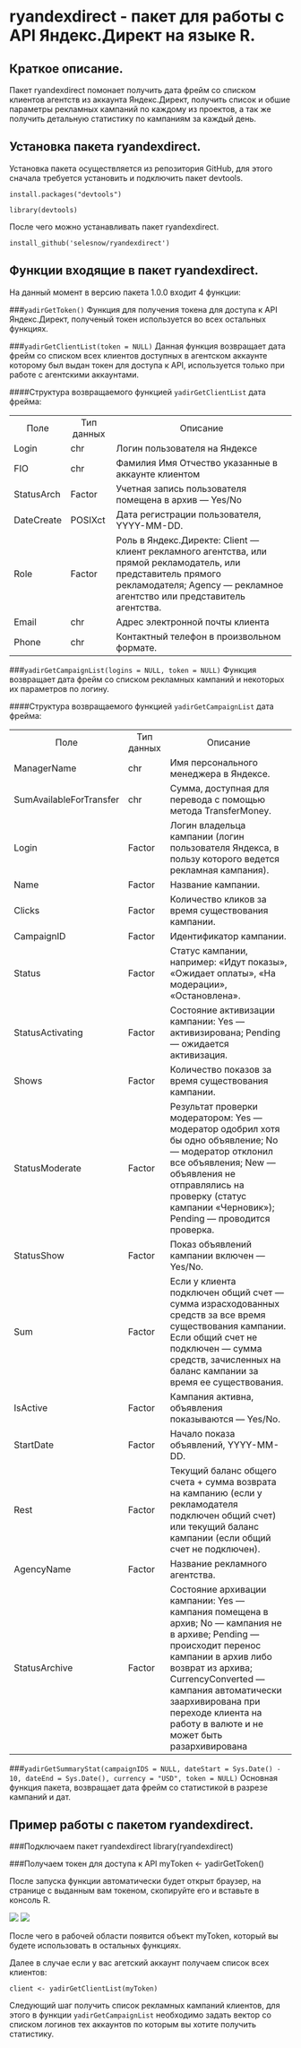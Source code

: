 # ryandexdirect - пакет для работы с API Яндекс.Директ на языке R.


## Краткое описание.

Пакет ryandexdirect помонает получить дата фрейм со списком клиентов агентств из аккаунта Яндекс.Директ, получить список и обшие параметры рекламных кампаний по каждому из проектов, а так же получить детальную статистику по кампаниям за каждый день.


## Установка пакета ryandexdirect.

Установка пакета осуществляется из репозитория GitHub, для этого сначала требуется установить и подключить пакет devtools.

`install.packages("devtools")`

`library(devtools)`

После чего можно устанавливать пакет ryandexdirect.

`install_github('selesnow/ryandexdirect')`


## Функции входящие в пакет ryandexdirect.

На данный момент в версию пакета 1.0.0 входит 4 функции:

###`yadirGetToken()`
Функция для получения токена для доступа к API Яндекс.Директ, полученый токен используется во всех остальных функциях.

###`yadirGetClientList(token = NULL)`
Данная функция возвращает дата фрейм со списком всех клиентов доступных в агентском аккаунте которому был выдан токен для доступа к API, используется только при работе с агентскими аккаунтами.

####Структура возвращаемого функцией `yadirGetClientList` дата фрейма:
<table>
    <tr>
        <td><center>Поле</center></td><td><center>Тип данных</center></td><td><center>Описание</center></td>
    </tr>
    <tr>
        <td>Login</td><td>chr</td><td>Логин пользователя на Яндексе</td>
    </tr>
    <tr>
        <td>FIO</td><td>chr</td><td>Фамилия Имя Отчество указанные в аккаунте клиентом</td>
    </tr>
    <tr>
        <td>StatusArch</td><td>Factor</td><td>Учетная запись пользователя помещена в архив — Yes/No</td>
    </tr>
    <tr>
        <td>DateCreate</td><td>POSIXct</td><td>Дата регистрации пользователя, YYYY-MM-DD.</td>
    </tr>
    <tr>
        <td>Role</td><td>Factor</td><td>Роль в Яндекс.Директе:
        Client — клиент рекламного агентства, или прямой рекламодатель, или представитель прямого рекламодателя;
        Agency — рекламное агентство или представитель агентства.</td>
    </tr>
    <tr>
        <td>Email</td><td>chr</td><td>Адрес электронной почты клиента</td>
    </tr>
    <tr>
        <td>Phone</td><td>chr</td><td>Контактный телефон в произвольном формате.</td>
    </tr>
</table>


###`yadirGetCampaignList(logins = NULL, token = NULL)`
Функция возвращает дата фрейм со списком рекламных кампаний и некоторых их параметров по логину.

####Структура возвращаемого функцией `yadirGetCampaignList` дата фрейма:
<table>
    <tr>
        <td><center>Поле</center></td><td><center>Тип данных</center></td><td><center>Описание</center></td>
    </tr>
    <tr>
        <td>ManagerName</td><td>chr</td><td>Имя персонального менеджера в Яндексе.</td>
    </tr>
    <tr>
        <td>SumAvailableForTransfer</td><td>chr</td><td>Сумма, доступная для перевода с помощью метода TransferMoney.</td>
    </tr>
    <tr>
        <td>Login</td><td>Factor</td><td>Логин владельца кампании (логин пользователя Яндекса, в пользу которого ведется рекламная кампания).</td>
    </tr>
    <tr>
        <td>Name</td><td>Factor</td><td>Название кампании.</td>
    </tr>
    <tr>
        <td>Clicks</td><td>Factor</td><td>Количество кликов за время существования кампании.</td>
    </tr>
    <tr>
        <td>CampaignID</td><td>Factor</td><td>Идентификатор кампании.</td>
    </tr>
    <tr>
        <td>Status</td><td>Factor</td><td>Статус кампании, например: «Идут показы», «Ожидает оплаты», «На модерации», «Остановлена».</td>
    </tr>
    <tr>
        <td>StatusActivating</td><td>Factor</td><td>Состояние активизации кампании:
Yes — активизирована;
Pending — ожидается активизация.</td>
    </tr>
    <tr>
        <td>Shows</td><td>Factor</td><td>Количество показов за время существования кампании.</td>
    </tr>
    <tr>
        <td>StatusModerate</td><td>Factor</td><td>Результат проверки модератором:
Yes — модератор одобрил хотя бы одно объявление;
No — модератор отклонил все объявления;
New — объявления не отправлялись на проверку (статус кампании «Черновик»);
Pending — проводится проверка.</td>
    </tr>
    <tr>
        <td>StatusShow</td><td>Factor</td><td>Показ объявлений кампании включен — Yes/No.</td>
    </tr>
    <tr>
        <td>Sum</td><td>Factor</td><td>Если у клиента подключен общий счет — сумма израсходованных средств за все время существования кампании.
Если общий счет не подключен — сумма средств, зачисленных на баланс кампании за время ее существования.</td>
    </tr>
    <tr>
        <td>IsActive</td><td>Factor</td><td>Кампания активна, объявления показываются — Yes/No.</td>
    </tr>
    <tr>
        <td>StartDate</td><td>Factor</td><td>Начало показа объявлений, YYYY-MM-DD.</td>
    </tr>
    <tr>
        <td>Rest</td><td>Factor</td><td>Текущий баланс общего счета + сумма возврата на кампанию (если у рекламодателя подключен общий счет) или текущий баланс кампании (если общий счет не подключен).</td>
    </tr>
    <tr>
        <td>AgencyName</td><td>Factor</td><td>Название рекламного агентства.</td>
    </tr>
    <tr>
        <td>StatusArchive</td><td>Factor</td><td>Состояние архивации кампании:
Yes — кампания помещена в архив;
No — кампания не в архиве;
Pending — происходит перенос кампании в архив либо возврат из архива;
CurrencyConverted — кампания автоматически заархивирована при переходе клиента на работу в валюте и не может быть разархивирована</td>
    </tr>
</table>

###`yadirGetSummaryStat(campaignIDS = NULL, dateStart = Sys.Date() - 10, dateEnd = Sys.Date(), currency = "USD", token = NULL)`
Основная функция пакета, возвращает дата фрейм со статистикой в разрезе кампаний и дат.


## Пример работы с пакетом ryandexdirect.

###Подключаем пакет ryandexdirect
library(ryandexdirect)

###Получаем токен для доступа к API
myToken <- yadirGetToken()

После запуска функции автоматически будет открыт браузер, на странице с выданным вам токеном, скопируйте его и вставьте в консоль R.

<img src="http://picsee.net/upload/2016-07-29/5d6a84ad44f8.png" data-canonical-src="http://picsee.net/upload/2016-07-29/5d6a84ad44f8.png" style="max-width:100%;">


<img src="http://picsee.net/upload/2016-07-29/acfa15376aa6.png" data-canonical-src="http://picsee.net/upload/2016-07-29/acfa15376aa6.png" style="max-width:100%;">

После чего в рабочей области появится объект myToken, который вы будете использовать в остальных функциях.

Далее в случае если у вас агетский аккаунт получаем список всех клиентов:

`client <- yadirGetClientList(myToken)`

Следующий шаг получить список рекламных кампаний клиентов, для этого в функции `yadirGetCampaignList` необходимо задать вектор со списком логинов тех аккаунтов по которым вы хотите получить статистику.
